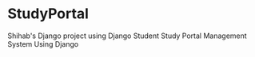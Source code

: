 # StudyPortal
Shihab's Django project using Django
Student Study Portal Management System Using Django
